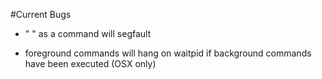 #Current Bugs

 + " " as a command will segfault

 + foreground commands will hang on waitpid if background commands have been executed (OSX only)
